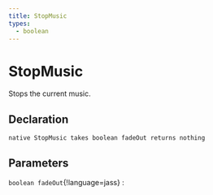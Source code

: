 ```yaml
---
title: StopMusic
types:
  - boolean
---
```


# StopMusic
Stops the current music.

## Declaration

```jass
native StopMusic takes boolean fadeOut returns nothing
```

## Parameters
`boolean fadeOut`{!language=jass}
: 

